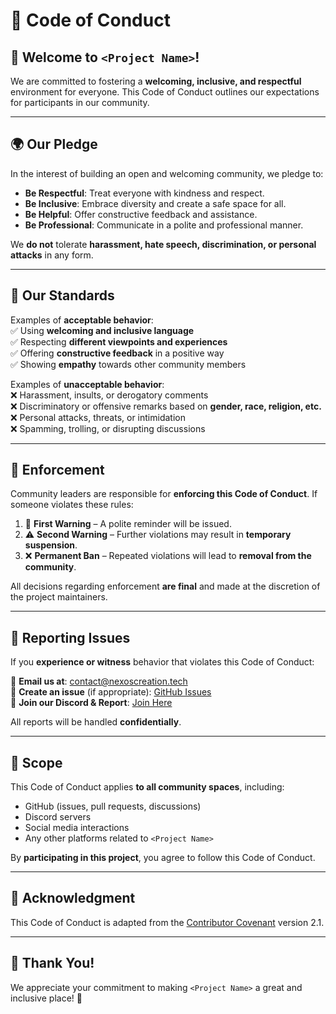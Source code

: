 # 📜 Code of Conduct

## 👋 Welcome to `<Project Name>`!

We are committed to fostering a **welcoming, inclusive, and respectful** environment for everyone. This Code of Conduct outlines our expectations for participants in our community.

---

## 🌍 Our Pledge

In the interest of building an open and welcoming community, we pledge to:

- **Be Respectful**: Treat everyone with kindness and respect.
- **Be Inclusive**: Embrace diversity and create a safe space for all.
- **Be Helpful**: Offer constructive feedback and assistance.
- **Be Professional**: Communicate in a polite and professional manner.

We **do not** tolerate **harassment, hate speech, discrimination, or personal attacks** in any form.

---

## 🚀 Our Standards

Examples of **acceptable behavior**:  
✅ Using **welcoming and inclusive language**  
✅ Respecting **different viewpoints and experiences**  
✅ Offering **constructive feedback** in a positive way  
✅ Showing **empathy** towards other community members

Examples of **unacceptable behavior**:  
❌ Harassment, insults, or derogatory comments  
❌ Discriminatory or offensive remarks based on **gender, race, religion, etc.**  
❌ Personal attacks, threats, or intimidation  
❌ Spamming, trolling, or disrupting discussions

---

## 👮 Enforcement

Community leaders are responsible for **enforcing this Code of Conduct**. If someone violates these rules:

1. 🚨 **First Warning** – A polite reminder will be issued.
2. ⚠️ **Second Warning** – Further violations may result in **temporary suspension**.
3. ❌ **Permanent Ban** – Repeated violations will lead to **removal from the community**.

All decisions regarding enforcement **are final** and made at the discretion of the project maintainers.

---

## 📢 Reporting Issues

If you **experience or witness** behavior that violates this Code of Conduct:

📩 **Email us at**: [contact@nexoscreation.tech](mailto:contact@nexoscreation.tech)  
📝 **Create an issue** (if appropriate): [GitHub Issues](https://github.com/nexoscreation/<repo-url>/issues)  
💬 **Join our Discord & Report**: [Join Here](https://discord.gg/H7pVc9aUK2)

All reports will be handled **confidentially**.

---

## 🌟 Scope

This Code of Conduct applies **to all community spaces**, including:

- GitHub (issues, pull requests, discussions)
- Discord servers
- Social media interactions
- Any other platforms related to `<Project Name>`

By **participating in this project**, you agree to follow this Code of Conduct.

---

## 🙏 Acknowledgment

This Code of Conduct is adapted from the [Contributor Covenant](https://www.contributor-covenant.org/version/2/1/code_of_conduct/) version 2.1.

---

## 💖 Thank You!

We appreciate your commitment to making `<Project Name>` a great and inclusive place! 🚀

